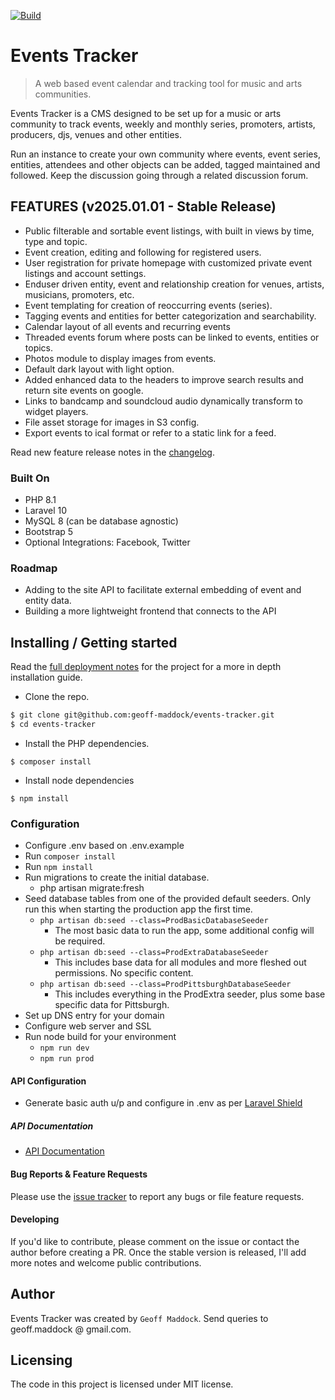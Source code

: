  [![Build](https://github.com/geoff-maddock/events-tracker/actions/workflows/php.yml/badge.svg)](https://github.com/geoff-maddock/events-tracker/actions/workflows/php.yml)

# Events Tracker
> A web based event calendar and tracking tool for music and arts communities.

Events Tracker is a CMS designed to be set up for a music or arts community to track events, weekly and monthly series, promoters, artists, producers, djs, venues and other entities.

Run an instance to create your own community where events, event series, entities, attendees and other objects can be added, tagged maintained and followed.  Keep the discussion going through a related discussion forum.  


## FEATURES (v2025.01.01 - Stable Release)

* Public filterable and sortable event listings, with built in views by time, type and topic.
* Event creation, editing and following for registered users.
* User registration for private homepage with customized private event listings and account settings.
* Enduser driven entity, event and relationship creation for venues, artists, musicians, promoters, etc.
* Event templating for creation of reoccurring events (series).
* Tagging events and entities for better categorization and searchability.
* Calendar layout of all events and recurring events
* Threaded events forum where posts can be linked to events, entities or topics.
* Photos module to display images from events.
* Default dark layout with light option.
* Added enhanced data to the headers to improve search results and return site events on google.
* Links to bandcamp and soundcloud audio dynamically transform to widget players.
* File asset storage for images in S3 config.
* Export events to ical format or refer to a static link for a feed.

Read new feature release notes in the [changelog](docs/feature_notes.md).

### Built On
* PHP 8.1
* Laravel 10
* MySQL 8 (can be database agnostic)
* Bootstrap 5
* Optional Integrations: Facebook, Twitter

### Roadmap
* Adding to the site API to facilitate external embedding of event and entity data.
* Building a more lightweight frontend that connects to the API

## Installing / Getting started

Read the [full deployment notes](docs/deployment_notes.md) for the project for a more in depth installation guide.

* Clone the repo.
```bash
$ git clone git@github.com:geoff-maddock/events-tracker.git
$ cd events-tracker
```

* Install the PHP dependencies.
```
$ composer install
```

* Install node dependencies
```
$ npm install
```

### Configuration
* Configure .env based on .env.example
* Run `composer install`
* Run `npm install`
* Run migrations to create the initial database.
  - php artisan migrate:fresh
* Seed database tables from one of the provided default seeders.  Only run this when starting the production app the first time.
  - ```php artisan db:seed --class=ProdBasicDatabaseSeeder```
    - The most basic data to run the app, some additional config will be required.
  - ```php artisan db:seed --class=ProdExtraDatabaseSeeder```
    - This includes base data for all modules and more fleshed out permissions.  No specific content.
  - ```php artisan db:seed --class=ProdPittsburghDatabaseSeeder```
    - This includes everything in the ProdExtra seeder, plus some base specific data for Pittsburgh.
* Set up DNS entry for your domain
* Configure web server and SSL
* Run node build for your environment
  - ```npm run dev```
  - ```npm run prod```

#### API Configuration
* Generate basic auth u/p and configure in .env as per [Laravel Shield](https://github.com/vinkla/laravel-shield)

##### API Documentation
* [API Documentation](docs/api.md)

#### Bug Reports & Feature Requests

Please use the [issue tracker](https://github.com/geoff-maddock/events-tracker/issues) to report any bugs or file feature requests.

#### Developing
If you'd like to contribute, please comment on the issue or contact the author before creating a PR.
Once the stable version is released, I'll add more notes and welcome public contributions.


## Author
Events Tracker was created by `Geoff Maddock`.  Send queries to geoff.maddock @ gmail.com.

## Licensing

The code in this project is licensed under MIT license.
